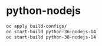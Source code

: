 # python-nodejs

```bash
oc apply build-configs/
oc start-build python-36-nodejs-14
oc start-build python-38-nodejs-14
```